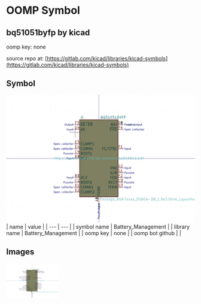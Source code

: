 # OOMP Symbol  
## bq51051byfp  by kicad  
  
oomp key: none  
  
source repo at: [https://gitlab.com/kicad/libraries/kicad-symbols](https://gitlab.com/kicad/libraries/kicad-symbols)  
## Symbol  
  
[![working.png](working_600.png)](working.png)  
| name | value | 
| --- | --- | 
| symbol name | Battery_Management | 
| library name | Battery_Management | 
| oomp key | none | 
| oomp bot github |  | 
## Images  
  
[![working.png](working_140.png)](working.png)  
